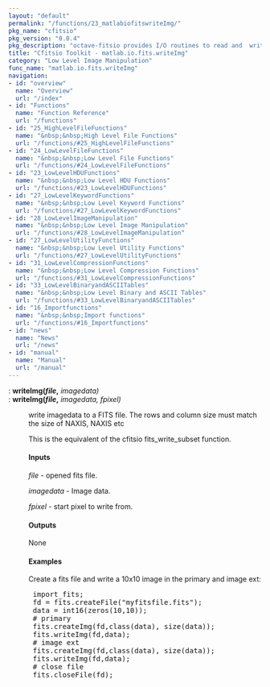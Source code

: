 ```yaml
---
layout: "default"
permalink: "/functions/23_matlabiofitswriteImg/"
pkg_name: "cfitsio"
pkg_version: "0.0.4"
pkg_description: "octave-fitsio provides I/O routines to read and  write FITS (Flexible Image Transport System) files."
title: "Cfitsio Toolkit - matlab.io.fits.writeImg"
category: "Low Level Image Manipulation"
func_name: "matlab.io.fits.writeImg"
navigation:
- id: "overview"
  name: "Overview"
  url: "/index"
- id: "Functions"
  name: "Function Reference"
  url: "/functions"
- id: "25_HighLevelFileFunctions"
  name: "&nbsp;&nbsp;High Level File Functions"
  url: "/functions/#25_HighLevelFileFunctions"
- id: "24_LowLevelFileFunctions"
  name: "&nbsp;&nbsp;Low Level File Functions"
  url: "/functions/#24_LowLevelFileFunctions"
- id: "23_LowLevelHDUFunctions"
  name: "&nbsp;&nbsp;Low Level HDU Functions"
  url: "/functions/#23_LowLevelHDUFunctions"
- id: "27_LowLevelKeywordFunctions"
  name: "&nbsp;&nbsp;Low Level Keyword Functions"
  url: "/functions/#27_LowLevelKeywordFunctions"
- id: "28_LowLevelImageManipulation"
  name: "&nbsp;&nbsp;Low Level Image Manipulation"
  url: "/functions/#28_LowLevelImageManipulation"
- id: "27_LowLevelUtilityFunctions"
  name: "&nbsp;&nbsp;Low Level Utility Functions"
  url: "/functions/#27_LowLevelUtilityFunctions"
- id: "31_LowLevelCompressionFunctions"
  name: "&nbsp;&nbsp;Low Level Compression Functions"
  url: "/functions/#31_LowLevelCompressionFunctions"
- id: "33_LowLevelBinaryandASCIITables"
  name: "&nbsp;&nbsp;Low Level Binary and ASCII Tables"
  url: "/functions/#33_LowLevelBinaryandASCIITables"
- id: "16_Importfunctions"
  name: "&nbsp;&nbsp;Import functions"
  url: "/functions/#16_Importfunctions"
- id: "news"
  name: "News"
  url: "/news"
- id: "manual"
  name: "Manual"
  url: "/manual"
---
```

<dl class="def">
<dt id="index-writeImg_0028file_002c"><span class="category">: </span><span><em></em> <strong>writeImg(<var>file</var>,</strong> <em><var>imagedata</var>)</em><a href='#index-writeImg_0028file_002c' class='copiable-anchor'></a></span></dt>
<dt id="index-writeImg_0028file_002c-1"><span class="category">: </span><span><em></em> <strong>writeImg(<var>file</var>,</strong> <em><var>imagedata</var>, <var>fpixel</var>)</em><a href='#index-writeImg_0028file_002c-1' class='copiable-anchor'></a></span></dt>
<dd><p>write imagedata to a FITS file. The rows and column size must match the size of NAXIS, NAXIS etc
</p>
<p>This is the equivalent of the cfitsio fits_write_subset function.
</p>
<span id="Inputs"></span><h4 class="subsubheading">Inputs</h4>
<p><var>file</var> - opened fits file.
</p>
<p><var>imagedata</var> - Image data.
</p>
<p><var>fpixel</var> - start pixel to write from.
</p>
<span id="Outputs"></span><h4 class="subsubheading">Outputs</h4>
<p>None
</p>
<span id="Examples"></span><h4 class="subsubheading">Examples</h4>
<p>Create a fits file and write a 10x10 image in the primary and image ext:
 </p><div class="example">
<pre class="example"> import_fits;
 fd = fits.createFile(&quot;myfitsfile.fits&quot;);
 data = int16(zeros(10,10));
 # primary
 fits.createImg(fd,class(data), size(data));
 fits.writeImg(fd,data);
 # image ext
 fits.createImg(fd,class(data), size(data));
 fits.writeImg(fd,data);
 # close file
 fits.closeFile(fd);
 </pre></div>
</dd></dl>